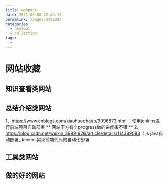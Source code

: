 ```yaml
---
title: webpage
date: 2021-06-08 22:49:13
permalink: /pages/37822d/
categories:
  - useTool
  - collection
tags:
  - 
---
```

# 网站收藏

## 知识查看类网站

## 总结介绍类网站
1、https://www.cnblogs.com/xiaohuochai/p/9096873.html ：使用jenkins进行前端项目自动部署
 ** 网站下方有个progress做的进度条不错 **
2、https://blog.csdn.net/weixin_39991926/article/details/114389083  ：js java自动部署_Jenkins实现前端代码的自动化部署

## 工具类网站

## 做的好的网站